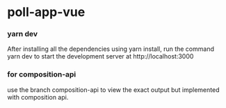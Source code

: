# poll-app-vue

### yarn dev
After installing all the dependencies using yarn install, run the command yarn dev to start the development server at http://localhost:3000

### for composition-api
use the branch composition-api to view the exact output but implemented with composition api.
